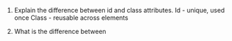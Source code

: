 1.	Explain the difference between id and class attributes.
Id - unique, used once
Class - reusable across elements

2.	What is the difference between <script>, <link>, and <style> tags?
Script - for write JavaScript code
Link - for link .css external files
Style - for internal styles use

3.	What are self-closing tags? Give examples.
Tags that don’t need to use close tag example
<img src="logo.png" alt="logo">
<input type="text">

4.	What’s the use of the alt attribute in images?
If image fails to load this alt text will be shown

5.	How do you make an HTML page SEO-friendly?
Use semantic tags, Use alt attributes, Add meta description, Use heading hierarchy (h1–h6), Building links, Responsive meta tags, etc.

6.	How does the box model work in CSS?
CSS box model that describes how elements are rendered in rectangular box, that is dictates the size and increasing space of the element like distinct layers order content it describes width and height of the properties, padding space surrounds the content, border it describes surrounded line above the padding, margin outer space surrounding border.

7.	What’s the difference between display: none and visibility: hidden?
Display: none - removes element from layout without space
Visibility: hidden - hides but keeps space

8.	Difference between em, rem, %, and px units.
px – fixed
em – relative to parent
rem – relative to root
% - relative to container

9.	What is flexbox and how is it different from grid layout?
Flexbox – is a 1-dimensional layout we can align either row or column
Grid – is a 2-dimensional layout we can align both row and column

10.	How can you make a website responsive without using frameworks?
@media screen and (min-width: 0px) and (max-width: 560px) {
	styles…
}

